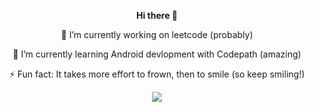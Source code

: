 <p align="center"> <strong >Hi there 👋 </strong> </p> 

  
  <p align="center"> 🔭 I’m currently working on leetcode (probably) </p> 
  
  <p align="center"> 🙏 I’m currently learning Android devlopment with Codepath (amazing) </p> 

  
 <p align="center"> ⚡ Fun fact: It takes more effort to frown, then to smile (so keep smiling!) </p> 

</p> 
 
<!--
**tahmid198/tahmid198** is a ✨ _special_ ✨ repository because its `README.md` (this file) appears on your GitHub profile.

Here are some ideas to get you started:
- 👯 I’m looking to collaborate on 
- 🤔 I’m looking for help with life
- 💬 Ask me about ...
- 📫 How to reach me: ...
- 😄 Pronouns: ...
-->

<!---
GITHUB Streaks
--->
 
 
  <p align="center">
<!--   <img src="https://media.giphy.com/media/1wPC7g6WN1HtqAiBq1/giphy.gif" width="60px"  >  -->

  <img align="center" src="https://github-readme-streak-stats.herokuapp.com/?user=tahmid198&theme=nightowl&show&count_private=true)"  />
<!--   <img src="https://media.giphy.com/media/1wPC7g6WN1HtqAiBq1/giphy.gif" width="60px"  >  -->
 </p> 
